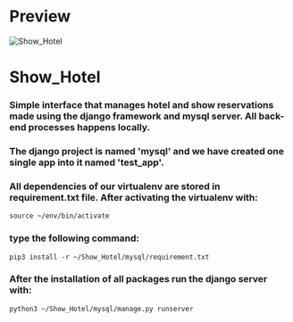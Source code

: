 # Preview

![Show_Hotel](https://drive.google.com/uc?id=1afTsTdn6-dIsOEKa1-W80DsE5-vXmq30)

# Show_Hotel

### Simple interface that manages hotel and show reservations made using the django framework and mysql server. All back-end processes happens locally.

### The django project is named 'mysql' and we have created one single app into it named 'test_app'.

### All dependencies of our virtualenv are stored in requirement.txt file. After activating the virtualenv with:
    source ~/env/bin/activate
### type the following command:
    pip3 install -r ~/Show_Hotel/mysql/requirement.txt
    
### After the installation of all packages run the django server with: 
    python3 ~/Show_Hotel/mysql/manage.py runserver 
